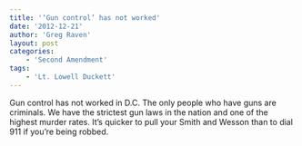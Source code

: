 ```yaml
---
title: '‘Gun control’ has not worked'
date: '2012-12-21'
author: 'Greg Raven'
layout: post
categories:
    - 'Second Amendment'
tags:
    - 'Lt. Lowell Duckett'
---
```


Gun control has not worked in D.C. The only people who have guns are criminals. We have the strictest gun laws in the nation and one of the highest murder rates. It’s quicker to pull your Smith and Wesson than to dial 911 if you’re being robbed.